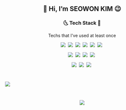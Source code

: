 <!--
**swkim-sm/swkim-sm** is a ✨ _special_ ✨ repository because its `README.md` (this file) appears on your GitHub profile.

Here are some ideas to get you started:

- 🔭 I’m currently working on ...
- 🌱 I’m currently learning ...
- 👯 I’m looking to collaborate on ...
- 🤔 I’m looking for help with ...
- 💬 Ask me about ...
- 📫 How to reach me: ...
- 😄 Pronouns: ...
- ⚡ Fun fact: ...
-->

<h2 align="center"> 👋 Hi, I’m <b>SEOWON KIM</b> 😉</h2>
<h3 align="center"> 🌜 Tech Stack 🌛 </h3>
<p align="center"> Techs that I've used at least once <p>
<p align="center"> 
  <img src="https://img.shields.io/badge/Python-3766AB?style=flat-square&logo=Python&logoColor=white"/></a>&nbsp  
  <img src="https://img.shields.io/badge/C++-00599C?style=flat-square&amp;logo=C%2B%2B&amp;logoColor=white"/></a>&nbsp  
  <img src="https://img.shields.io/badge/C-A8B9CC?style=flat-square&amp;logo=C&amp;logoColor=white"/></a>&nbsp  
  <img src="https://img.shields.io/badge/Javascript-ffb13b?style=flat-square&amp;logo=javascript&amp;logoColor=white"/></a>&nbsp  
  <img src="https://img.shields.io/badge/css-1572B6?style=flat-square&amp;logo=css3&amp;logoColor=white"/></a>&nbsp  
  <img src="https://img.shields.io/badge/Java-007396?style=flat-square&amp;logo=Java&amp;logoColor=white"/></a>&nbsp </p>
<p align="center">
  <img src="https://img.shields.io/badge/Flask-000000?style=flat-square&logo=Flask&amp;logoColor=white"/></a>&nbsp 
  <img src="https://img.shields.io/badge/React-61DAFB?style=flat-square&logo=React&amp;logoColor=white"/></a>&nbsp 
  <img src="https://img.shields.io/badge/Django-092E20?style=flat-square&logo=Django&amp;logoColor=white"/></a>&nbsp 
  <img src="https://img.shields.io/badge/AndroidStudio-3DDC84?style=flat-square&logo=AndroidStudio&amp;logoColor=white"/></a>&nbsp 
  </p>
 
 
 <p align="center">
  <img src="https://img.shields.io/badge/OpenCV-5C3EE8?style=flat-square&logo=OpenCV&amp;logoColor=white"/></a>&nbsp 
  <img src="https://img.shields.io/badge/TensorFlow-FF6F00?style=flat-square&logo=TensorFlow&amp;logoColor=white"/></a>&nbsp 
  <img src="https://img.shields.io/badge/PyTorch-EE4C2C?style=flat-square&logo=PyTorch&amp;logoColor=white"/></a>&nbsp 
  </p>

<br/>
<p align="center>
<a href="https://hits.seeyoufarm.com"><img src="https://hits.seeyoufarm.com/api/count/incr/badge.svg?url=https%3A%2F%2Fgithub.com%2Fswkim-sm&count_bg=%2379C83D&title_bg=%23555555&icon=&icon_color=%23E7E7E7&title=hits&edge_flat=false"/></a>                      
</p>

<br/>

<p align="center">  
<a href="https://github.com/anuraghazra/github-readme-stats">
  <img src="https://github-readme-stats.vercel.app/api/top-langs/?username=swkim-sm&layout=compact" />
</a>
</p>

